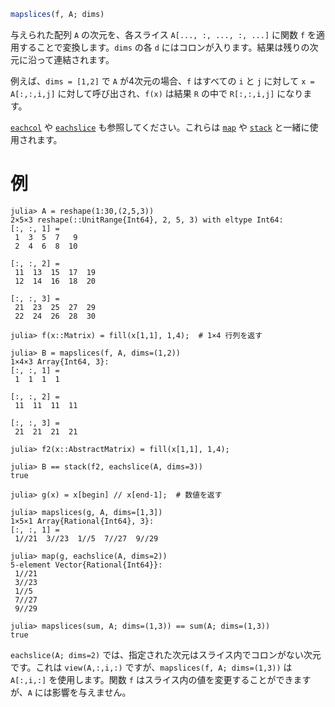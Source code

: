 ```julia
mapslices(f, A; dims)
```

与えられた配列 `A` の次元を、各スライス `A[..., :, ..., :, ...]` に関数 `f` を適用することで変換します。`dims` の各 `d` にはコロンが入ります。結果は残りの次元に沿って連結されます。

例えば、`dims = [1,2]` で `A` が4次元の場合、`f` はすべての `i` と `j` に対して `x = A[:,:,i,j]` に対して呼び出され、`f(x)` は結果 `R` の中で `R[:,:,i,j]` になります。

[`eachcol`](@ref) や [`eachslice`](@ref) も参照してください。これらは [`map`](@ref) や [`stack`](@ref) と一緒に使用されます。

# 例

```jldoctest
julia> A = reshape(1:30,(2,5,3))
2×5×3 reshape(::UnitRange{Int64}, 2, 5, 3) with eltype Int64:
[:, :, 1] =
 1  3  5  7   9
 2  4  6  8  10

[:, :, 2] =
 11  13  15  17  19
 12  14  16  18  20

[:, :, 3] =
 21  23  25  27  29
 22  24  26  28  30

julia> f(x::Matrix) = fill(x[1,1], 1,4);  # 1×4 行列を返す

julia> B = mapslices(f, A, dims=(1,2))
1×4×3 Array{Int64, 3}:
[:, :, 1] =
 1  1  1  1

[:, :, 2] =
 11  11  11  11

[:, :, 3] =
 21  21  21  21

julia> f2(x::AbstractMatrix) = fill(x[1,1], 1,4);

julia> B == stack(f2, eachslice(A, dims=3))
true

julia> g(x) = x[begin] // x[end-1];  # 数値を返す

julia> mapslices(g, A, dims=[1,3])
1×5×1 Array{Rational{Int64}, 3}:
[:, :, 1] =
 1//21  3//23  1//5  7//27  9//29

julia> map(g, eachslice(A, dims=2))
5-element Vector{Rational{Int64}}:
 1//21
 3//23
 1//5
 7//27
 9//29

julia> mapslices(sum, A; dims=(1,3)) == sum(A; dims=(1,3))
true
```

`eachslice(A; dims=2)` では、指定された次元はスライス内でコロンがない次元です。これは `view(A,:,i,:)` ですが、`mapslices(f, A; dims=(1,3))` は `A[:,i,:]` を使用します。関数 `f` はスライス内の値を変更することができますが、`A` には影響を与えません。
